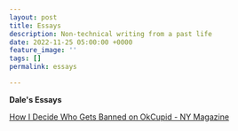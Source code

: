 ```yaml
---
layout: post
title: Essays
description: Non-technical writing from a past life
date: 2022-11-25 05:00:00 +0000
feature_image: ''
tags: []
permalink: essays

---
```

**Dale's Essays**

[How I Decide Who Gets Banned on OkCupid - NY Magazine](https://www.thecut.com/2017/02/banned-from-okcupid-sexting-moderation.html)